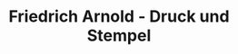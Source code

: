 ---
title: "Friedrich Arnold - Druck und Stempel"
url: /hildesheim/friedrich-arnold-druck-und-stempel/
shop: Schreibwaren
---